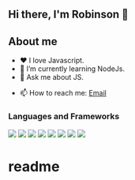 ## Hi there, I'm Robinson 👋

## About me
- :heart: I love Javascript.
- 🌱 I’m currently learning NodeJs.
- 💬 Ask me about JS.
<!-- - 👯 I’m looking to collaborate on ... -->
<!-- - 🤔 I’m looking for help with ... -->
<!-- - 💬 Ask me about ... -->
- 📫 How to reach me: [Email](robinadoro@gmail.com)
<!-- - 😄 Pronouns: ... -->
<!-- - 🔭 I’m currently working on -->

<!-- ![Your Repository's Stats](https://github-readme-stats.vercel.app/api?username=robinadoro&show_icons=true&theme=blue-green) -->
<!-- ![Your Repository's Stats](https://github-readme-stats.vercel.app/api/top-langs/?username=robinadoro&theme=blue-green) -->

<!-- ![Profile View Counter](https://komarev.com/ghpvc/?username=robinadoro) -->

### Languages and Frameworks
<p float="left">

  <img src="https://img.shields.io/badge/JavaScript-c7b302?style=for-the-badge&logo=javascript&logoColor=white&link=https://www.javascript.com" />

  <img src="https://img.shields.io/badge/Angular-c7b302?style=for-the-badge&logo=javascript&logoColor=white&link=https://www.angular.io" />

<img src="https://img.shields.io/badge/Vue.js-35495E?style=for-the-badge&logo=vuedotjs&logoColor=4FC08D"/>

<img src="https://img.shields.io/badge/React.js-6699CC?style=for-the-badge&logo=react&logoColor=white&link=https://pt-br.reactjs.org" />

  <img src="https://img.shields.io/badge/-Postgresql-0078F6?style=for-the-badge&logo=PostgreSQL&logoColor=blue&link=https://www.postgresql.org"/>
	
  <img src="https://img.shields.io/badge/-MySQL-0078D6?style=for-the-badge&logo=MySQL&logoColor=white&link=https://www.mysql.com/" />

  
  <img src="https://img.shields.io/badge/Jquery-3fa6cc?style=for-the-badge&logo=jquery&logoColor=blue&link=https://jquery.com" />
		
  <img src="https://img.shields.io/badge/Css-blue?style=for-the-badge&logo=CSS3&logoColor=white" />
  
  
  
</p>

# readme
